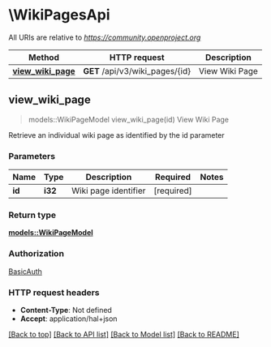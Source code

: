 # \WikiPagesApi

All URIs are relative to *https://community.openproject.org*

Method | HTTP request | Description
------------- | ------------- | -------------
[**view_wiki_page**](WikiPagesApi.md#view_wiki_page) | **GET** /api/v3/wiki_pages/{id} | View Wiki Page



## view_wiki_page

> models::WikiPageModel view_wiki_page(id)
View Wiki Page

Retrieve an individual wiki page as identified by the id parameter

### Parameters


Name | Type | Description  | Required | Notes
------------- | ------------- | ------------- | ------------- | -------------
**id** | **i32** | Wiki page identifier | [required] |

### Return type

[**models::WikiPageModel**](Wiki_PageModel.md)

### Authorization

[BasicAuth](../README.md#BasicAuth)

### HTTP request headers

- **Content-Type**: Not defined
- **Accept**: application/hal+json

[[Back to top]](#) [[Back to API list]](../README.md#documentation-for-api-endpoints) [[Back to Model list]](../README.md#documentation-for-models) [[Back to README]](../README.md)

